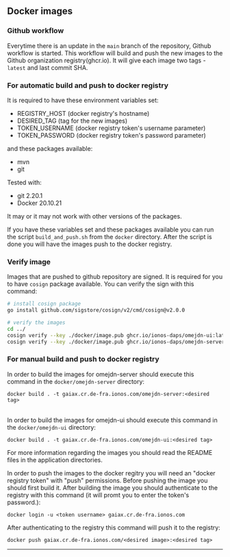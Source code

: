 ## Docker images
### Github workflow

Everytime there is an update in the ```main``` branch of the repository, Github workflow is started. This workflow will build and push the new images to the Github organization registry(ghcr.io). It will give each image two tags - ```latest``` and last commit SHA.

### For automatic build and push to docker registry

It is required to have these environment variables set:
- REGISTRY_HOST (docker registry's hostname)
- DESIRED_TAG (tag for the new images)
- TOKEN_USERNAME (docker registry token's username parameter)
- TOKEN_PASSWORD (docker registry token's password parameter)

and these packages available:
- mvn
- git

Tested with:
- git 2.20.1
- Docker 20.10.21

It may or it may not work with other versions of the packages.

If you have these variables set and these packages available you can run the script ```build_and_push.sh``` from the `docker` directory. After the script is done you will have the images push to the docker registry.

### Verify image

Images that are pushed to github repository are signed. It is required for you to have ```cosign``` package available. You can verify the sign with this command:
```sh
# install cosign package
go install github.com/sigstore/cosign/v2/cmd/cosign@v2.0.0

# verify the images
cd ../
cosign verify --key ./docker/image.pub ghcr.io/ionos-daps/omejdn-ui:latest
cosign verify --key ./docker/image.pub ghcr.io/ionos-daps/omejdn-server:latest
```

### For manual build and push to docker registry

In order to build the images for omejdn-server should execute this command in the `docker/omejdn-server` directory:
```
docker build . -t gaiax.cr.de-fra.ionos.com/omejdn-server:<desired tag>
```
\
In order to build the images for omejdn-ui should execute this command in the `docker/omejdn-ui` directory:
```
docker build . -t gaiax.cr.de-fra.ionos.com/omejdn-ui:<desired tag>
```

For more information regarding the images you should read the README files in the application directories.

In order to push the images to the docker regitry you will need an "docker registry token" with "push" permissions. Before pushing the image you should first build it. After building the image you should authenticate to the registry with this command (it will promt you to enter the token's password.):
```
docker login -u <token username> gaiax.cr.de-fra.ionos.com
```
After authenticating to the registry this command will push it to the registry:
```
docker push gaiax.cr.de-fra.ionos.com/<desired image>:<desired tag>
```

***
